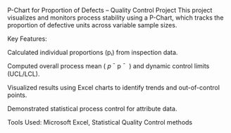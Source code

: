 P-Chart for Proportion of Defects – Quality Control Project
This project visualizes and monitors process stability using a P-Chart, which tracks the proportion of defective units across variable sample sizes.

Key Features:

Calculated individual proportions (pᵢ) from inspection data.

Computed overall process mean ( 
𝑝
ˉ
p
ˉ
​
  ) and dynamic control limits (UCL/LCL).

Visualized results using Excel charts to identify trends and out-of-control points.

Demonstrated statistical process control for attribute data.

Tools Used: Microsoft Excel, Statistical Quality Control methods
